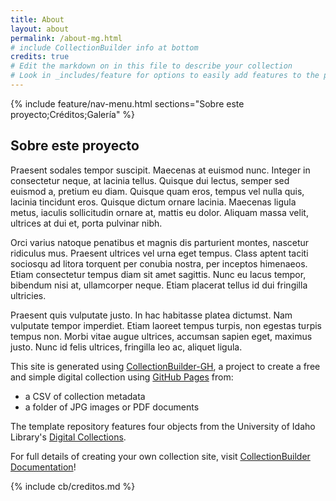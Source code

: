 ```yaml
---
title: About
layout: about
permalink: /about-mg.html
# include CollectionBuilder info at bottom
credits: true
# Edit the markdown on in this file to describe your collection
# Look in _includes/feature for options to easily add features to the page
---
```

{% include feature/nav-menu.html sections="Sobre este proyecto;Créditos;Galería" %}

## Sobre este proyecto
Praesent sodales tempor suscipit. Maecenas at euismod nunc. Integer in consectetur neque, at lacinia tellus. Quisque dui lectus, semper sed euismod a, pretium eu diam. Quisque quam eros, tempus vel nulla quis, lacinia tincidunt eros. Quisque dictum ornare lacinia. Maecenas ligula metus, iaculis sollicitudin ornare at, mattis eu dolor. Aliquam massa velit, ultrices at dui et, porta pulvinar nibh. 

Orci varius natoque penatibus et magnis dis parturient montes, nascetur ridiculus mus. Praesent ultrices vel urna eget tempus. Class aptent taciti sociosqu ad litora torquent per conubia nostra, per inceptos himenaeos. Etiam consectetur tempus diam sit amet sagittis. Nunc eu lacus tempor, bibendum nisi at, ullamcorper neque. Etiam placerat tellus id dui fringilla ultricies. 

Praesent quis vulputate justo. In hac habitasse platea dictumst. Nam vulputate tempor imperdiet. Etiam laoreet tempus turpis, non egestas turpis tempus non. Morbi vitae augue ultrices, accumsan sapien eget, maximus justo. Nunc id felis ultrices, fringilla leo ac, aliquet ligula. 


This site is generated using [CollectionBuilder-GH](https://collectionbuilding.github.io/gh/), a project to create a free and simple digital collection using [GitHub Pages](https://pages.github.com/) from: 

- a CSV of collection metadata
- a folder of JPG images or PDF documents

The template repository features four objects from the University of Idaho Library's [Digital Collections](https://www.lib.uidaho.edu/digital). 

For full details of creating your own collection site, visit [CollectionBuilder Documentation](https://collectionbuilder.github.io/cb-docs/)!

<!-- IMPORTANT!!! DELETE this comment and the include below when you are finished editing this page for your collection. The include below introduces about page features. They will show up on your collection's about page until you delete it.  -->
{% include cb/creditos.md %} 
